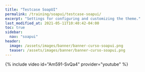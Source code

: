```yaml
---
title: "Testcase SoapUI"
permalink: /training/soapui/testcase-soapui/
excerpt: "Settings for configuring and customizing the theme."
last_modified_at: 2021-05-11T10:40:42-04:00
toc: true
sidebar:
  nav: "soapui"
header:
  image: /assets/images/banner/banner-curso-soapui.png
  teaser: /assets/images/banner/banner-curso-soapui.png
---
```


{% include video id="Am591-SvQa4" provider="youtube" %}
